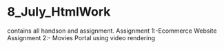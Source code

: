 # 8_July_HtmlWork
contains all handson and assignment.
Assignment 1:-Ecommerce Website
Assignment 2:- Movies Portal using video rendering
